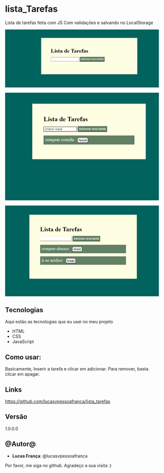 # lista_Tarefas
Lista de tarefas feita com JS
Com validações e salvando no LocalStorage 

![Tela inicial ](https://github.com/lucasvpessoafranca/lista_tarefas/blob/main/lista_tarefa.png)

![resultado](https://github.com/lucasvpessoafranca/lista_tarefas/blob/main/lista_tarefa_2.png)

![resultado](https://github.com/lucasvpessoafranca/lista_tarefas/blob/main/to-do.png)
 
 
 
## Tecnologias
 
Aqui estão as tecnologias que eu usei no meu projeto
 
* HTML
* CSS
* JavaScript
 

## Como usar:
 
Basicamente, Inserir a tarefa e clicar em adicionar. 
Para remover, basta clicar em apagar.
 

 
 
## Links
https://github.com/lucasvpessoafranca/lista_tarefas
 
 
## Versão
 
1.0.0.0
 
 
## @Autor@
 
* **Lucas França**: @lucasvpessoafranca
 
Por favor, me siga no github.
Agradeço a sua visita :)
